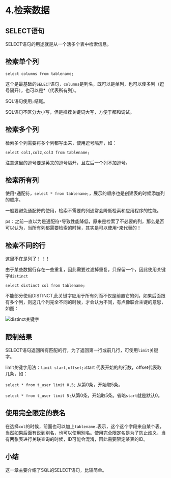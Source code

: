 # 4.检索数据
## SELECT语句
SELECT语句的用途就是从一个活多个表中检索信息。
## 检索单个列
`select columns from tablename;`

这个是最基础的`SELECT`语句，`columns`是列名，既可以是单列，也可以使多列（逗号隔开），也可以是*（代表所有列）。

SQL语句使用`;`结尾。

SQL语句不区分大小写，但是推荐关键词大写，方便于都和调试。

## 检索多个列

检索多个列需要将多个列都写出来，使用逗号隔开，如：

`select col1,col2,col3 from tablename;`

注意这里的逗号要是英文的逗号隔开，且左后一个列不加逗号。

## 检索所有列
使用`*`通配符，`select * from tablename;`，展示的顺序也是创建表的时候添加列的顺序。

一般要避免通配符的使用，检索不需要的列通常会降低检索和应用程序的性能。

ps：之前一直以为是通配符`*`导致性能降低，原来是检索了不必要的列，那么是否可以认为，当所有列都需要检索的时候，其实是可以使用`*`来代替的！

## 检索不同的行
这里不在是列了！！！

由于某些数据行存在一些重复，因此需要过滤掉重复，只保留一个，因此使用关键字`distinct`

`select distinct col from tablename;`

不能部分使用DISTINCT,此关键字应用于所有列而不仅是前置它的列，如果后面跟有多个列，则这几个列完全不同的时候，才会认为不同，有点像联合主键的意思，如图：

![distinct关键字](https://ws2.sinaimg.cn/large/005VwC5mly1g7az6hlfy6j30kq0e4jrj.jpg)

## 限制结果

SELECT语句返回所有匹配的行，为了返回第一行或前几行，可使用`limit`关键字。

limit关键字用法：`limit start,offset;`:start 代表开始的的行数，offset代表取几条，如：

`select * from t_user limit 0,5;` 从第0条，开始取5条。

`select * from t_user limit 5;`从第0条，开始取5条。省略`start`就是默认0。

## 使用完全限定的表名
在选择`col`的时候，前面也可以加上`tablename.`表示，这个这个字段来自某个表，当然如果后面有说到别名，也可以使用别名。使用完全限定名是为了防止歧义，当有两张表进行关联查询的时候，ID可能会混淆，因此需要限定某表的ID。

## 小结
这一章主要介绍了SQL的SELECT语句，比较简单。
